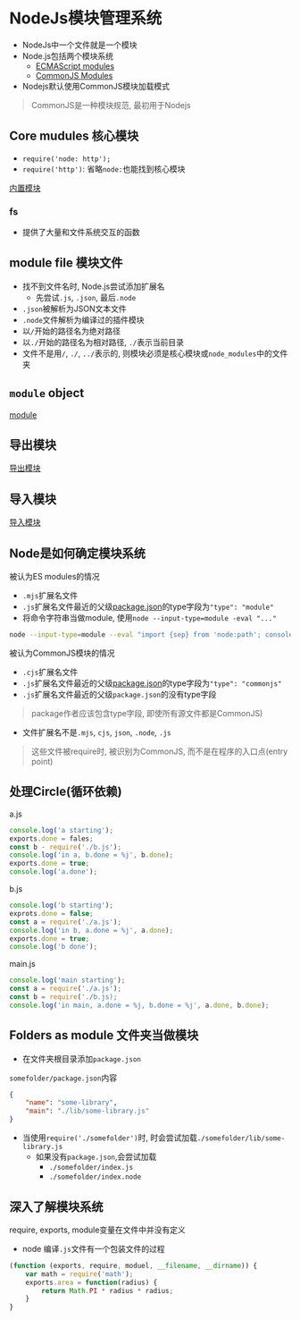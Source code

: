 # NodeJs模块管理系统

- NodeJs中一个文件就是一个模块
- Node.js包括两个模块系统
  - [ECMAScript modules](javascript-module-es6.md)
  - [CommonJS Modules](javascript-module-commonjs.md)
- Nodejs默认使用CommonJS模块加载模式

> CommonJS是一种模块规范, 最初用于Nodejs

## Core mudules 核心模块

- `require('node: http');`
- `require('http')`: 省略`node:`也能找到核心模块

[内置模块](nodejs-internal-module.md)

### fs

- 提供了大量和文件系统交互的函数

## module file 模块文件

- 找不到文件名时, Node.js尝试添加扩展名
  - 先尝试`.js`, `.json`, 最后`.node`
- `.json`被解析为JSON文本文件
- `.node`文件解析为编译过的插件模块
- 以`/`开始的路径名为绝对路径
- 以`./`开始的路径名为相对路径, `./`表示当前目录
- 文件不是用`/`, `./`, `../`表示的, 则模块必须是核心模块或`node_modules`中的文件夹

## `module` object

[module](nodejs-module-object.md)

## 导出模块

[导出模块](nodejs-module-exports.md)

## 导入模块

[导入模块](nodejs-module-imports.md)

## Node是如何确定模块系统

被认为ES modules的情况

- `.mjs`扩展名文件
- `.js`扩展名文件最近的父级[package.json](nodejs-package-json.md)的type字段为`"type": "module"`
- 将命令字符串当做module, 使用`node --input-type=module -eval "..."`

```sh
node --input-type=module --eval "import {sep} from 'node:path'; console.log(sep);"
```

被认为CommonJS模块的情况

- `.cjs`扩展名文件
- `.js`扩展名文件最近的父级[package.json](nodejs-package-json.md)的type字段为`"type": "commonjs"`
- `.js`扩展名文件最近的父级`package.json`的没有type字段

> package作者应该包含type字段, 即使所有源文件都是CommonJS)

- 文件扩展名不是`.mjs`, `cjs`, `json`, `.node`, `.js`

> 这些文件被require时, 被识别为CommonJS, 而不是在程序的入口点(entry point)

## 处理Circle(循环依赖)

a.js

```javascript
console.log('a starting');
exports.done = fales;
const b - require('./b.js');
console.log('in a, b.done = %j', b.done);
exports.done = true;
console.log('a.done');
```
b.js

```javascript
console.log('b starting');
exprots.done = false;
const a = require('./a.js');
console.log('in b, a.done = %j', a.done);
exports.done = true;
console.log('b done');
```
main.js

```javascript
console.log('main starting');
const a = require('./a.js');
const b = require('./b.js);
console.log('in main, a.done = %j, b.done = %j', a.done, b.done);
```

## Folders as module 文件夹当做模块

- 在文件夹根目录添加`package.json`

`somefolder/package.json`内容

```json
{
    "name": "some-library",
    "main": "./lib/some-library.js"
}
```

- 当使用`require('./somefolder')`时, 时会尝试加载`./somefolder/lib/some-library.js`
  - 如果没有`package.json`,会尝试加载
    - `./somefolder/index.js`
    - `./somefolder/index.node`

## 深入了解模块系统

require, exports, module变量在文件中并没有定义

- node 编译`.js`文件有一个包装文件的过程

```javascript
(function (exports, require, moduel, __filename, __dirname)) {
    var math = require('math');
    exports.area = function(radius) {
        return Math.PI * radius * radius;
    }
}
```

